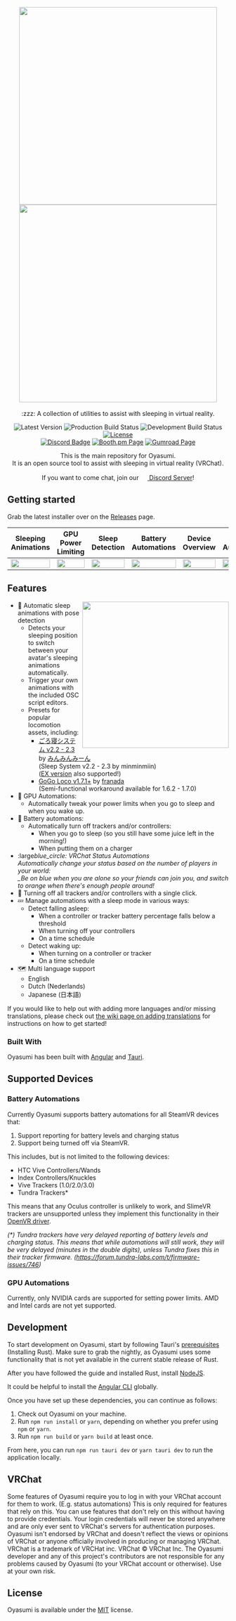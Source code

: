 <p align="center">
    <img src="https://github.com/Raphiiko/Oyasumi/blob/develop/docs/img/logo_light.png?raw=true#gh-light-mode-only" width="450">
    <img src="https://github.com/Raphiiko/Oyasumi/blob/develop/docs/img/logo_dark.png?raw=true#gh-dark-mode-only" width="450">
    <br/>
    <br/>
    :zzz: A collection of utilities to assist with sleeping in virtual reality.
</p>
<p align="center">
    <a><img alt="Latest Version" src="https://img.shields.io/github/v/tag/Raphiiko/Oyasumi?color=informational&label=version&sort=semver"></a>
    <a><img alt="Production Build Status" src="https://github.com/Raphiiko/Oyasumi/actions/workflows/build-release.yml/badge.svg"/></a>
    <a><img alt="Development Build Status" src="https://github.com/Raphiiko/Oyasumi/actions/workflows/build-development.yml/badge.svg"/></a>
    <a href="https://github.com/Raphiiko/Oyasumi/blob/develop/LICENSE"><img alt="License" src="https://img.shields.io/github/license/Raphiiko/Oyasumi"></a>
    <br>
    <a href="[https://raphiiko.booth.pm](https://discord.gg/7MqdPJhYxC)"><img alt="Discord Badge" src="https://img.shields.io/discord/1023672078672609382?color=5865f2&label=Discord&logo=discord&logoColor=https%3A%2F%2Fshields.io%2Fcategory%2Fother"/></a>
    <a href="https://raphiiko.booth.pm/items/4216880"><img alt="Booth.pm Page" src="https://img.shields.io/badge/Store-BOOTH.PM-red"/></a>
    <a href="https://raphiiko.gumroad.com/l/oyasumi?layout=profile"><img alt="Gumroad Page" src="https://img.shields.io/badge/Store-Gumroad-important"/></a>
</p>

<p align="center">
  This is the main repository for Oyasumi.<br>It is an open source tool to assist with sleeping in virtual reality (VRChat).
</p>

<p align="center">
  If you want to come chat, join our <a href="https://discord.gg/7MqdPJhYxC"><img src="https://user-images.githubusercontent.com/111654848/192362041-f09cc066-a964-446f-aa2c-fa7a7a31ec05.png" width="16" style="fill: white" /> Discord Server</a>!
</p>

## Getting started

Grab the latest installer over on the [Releases](https://github.com/Raphiiko/Oyasumi/releases) page.

|Sleeping Animations                                                                                                              |GPU Power Limiting                                                                                                           |Sleep Detection                                                                                                             |Battery Automations                                                                                                             |Device Overview                                                                                                      |Status Automations                                                                                                           |
|-------------------------------------------------------------------------------------------------------------------------------- |---------------------------------------------------------------------------------------------------------------------------- |----------------------------------------------------------------------------------------------------------------------------|--------------------------------------------------------------------------------------------------------------------------------|---------------------------------------------------------------------------------------------------------------------|-------------------------------------------------------------------------------------------------------------------------------|
|<img src="https://github.com/Raphiiko/Oyasumi/raw/develop/docs/img/screenshot_sleeping_animations.png" width="100%" crossorigin> |<img src="https://github.com/Raphiiko/Oyasumi/raw/develop/docs/img/screenshot_gpu_automations.png" width="100%" crossorigin> |<img src="https://github.com/Raphiiko/Oyasumi/raw/develop/docs/img/screenshot_sleep_detection.png" width="100%" crossorigin>|<img src="https://github.com/Raphiiko/Oyasumi/raw/develop/docs/img/screenshot_battery_automations.png" width="100%" crossorigin>|<img src="https://github.com/Raphiiko/Oyasumi/raw/develop/docs/img/screenshot_overview.png" width="100%" crossorigin>|<img src="https://github.com/Raphiiko/Oyasumi/raw/develop/docs/img/screenshot_status_automations.png" width="100%" crossorigin>|

## Features

<img align="right" src="https://github.com/Raphiiko/Oyasumi/raw/develop/docs/img/sleeping_pose.gif" height="333">

- :dizzy: Automatic sleep animations with pose detection
  - Detects your sleeping position to switch between your avatar's sleeping animations automatically.
  - Trigger your own animations with the included OSC script editors.
  - Presets for popular locomotion assets, including:
    - [ごろ寝システム v2.2 - 2.3](https://minminmart.booth.pm/items/2886739) by [みんみんみーん](https://twitter.com/minminmeeean)
      <br>(Sleep System v2.2 - 2.3 by minminmiin)
      <br>([EX version](https://booth.pm/en/items/4233545) also supported!)
    - [GoGo Loco v1.7.1+](https://booth.pm/en/items/3290806) by [franada](https://twitter.com/franada)
      <br>(Semi-functional workaround available for 1.6.2 - 1.7.0)
- :electric_plug: GPU Automations:
  - Automatically tweak your power limits when you go to sleep and when you wake up.
- :battery: Battery automations:
  - Automatically turn off trackers and/or controllers:
    - When you go to sleep (so you still have some juice left in the morning!)
    - When putting them on a charger
- :large*blue_circle: VRChat Status Automations
  <br>Automatically change your status based on the number of players in your world:
  <br>\_Be on blue when you are alone so your friends can join you, and switch to orange when there's enough people around!*
- :wrench: Turning off all trackers and/or controllers with a single click.
- :zzz: Manage automations with a sleep mode in various ways:
  - Detect falling asleep:
    - When a controller or tracker battery percentage falls below a threshold
    - When turning off your controllers
    - On a time schedule
  - Detect waking up:
    - When turning on a controller or tracker
    - On a time schedule
- 🗺️ Multi language support
  - English
  - Dutch (Nederlands)
  - Japanese (日本語)

If you would like to help out with adding more languages and/or missing translations, please check out [the wiki page on adding translations](https://github.com/Raphiiko/Oyasumi/wiki/Adding-Translations) for instructions on how to get started!

### Built With

Oyasumi has been built with [Angular](https://angular.io/) and [Tauri](https://tauri.app/).

## Supported Devices

### Battery Automations

Currently Oyasumi supports battery automations for all SteamVR devices that:

1. Support reporting for battery levels and charging status
2. Support being turned off via SteamVR.

This includes, but is not limited to the following devices:

- HTC Vive Controllers/Wands
- Index Controllers/Knuckles
- Vive Trackers (1.0/2.0/3.0)
- Tundra Trackers\*

This means that any Oculus controller is unlikely to work, and SlimeVR trackers are unsupported unless they implement this functionality in their [OpenVR driver](https://github.com/SlimeVR/SlimeVR-OpenVR-Driver).

_(\*) Tundra trackers have very delayed reporting of battery levels and charging status. This means that while automations will still work, they will be very delayed (minutes in the double digits), unless Tundra fixes this in their tracker firmware. (https://forum.tundra-labs.com/t/firmware-issues/746)_

### GPU Automations

Currently, only NVIDIA cards are supported for setting power limits. AMD and Intel cards are not yet supported.

## Development

To start development on Oyasumi, start by following Tauri's [prerequisites](https://tauri.app/v1/guides/getting-started/prerequisites) (Installing Rust).
Make sure to grab the nightly, as Oyasumi uses some functionality that is not yet available in the current stable release of Rust.

After you have followed the guide and installed Rust, install [NodeJS](https://nodejs.org/en/download/).

It could be helpful to install the [Angular CLI](https://angular.io/cli) globally.

Once you have set up these dependencies, you can continue as follows:

1. Check out Oyasumi on your machine.
2. Run `npm run install` or `yarn`, depending on whether you prefer using `npm` or `yarn`.
3. Run `npm run build` or `yarn build` at least once.

From here, you can run `npm run tauri dev` or `yarn tauri dev` to run the application locally.

## VRChat

Some features of Oyasumi require you to log in with your VRChat account for them to work. (E.g. status automations)
This is only required for features that rely on this. You can use features that don't rely on this without having to provide credentials. 
Your login credentials will never be stored anywhere and are only ever sent to VRChat's servers for authentication purposes. 
Oyasumi isn't endorsed by VRChat and doesn't reflect the views or opinions of VRChat or anyone officially involved in producing or managing VRChat. VRChat is a trademark of VRCHat inc. VRChat © VRChat Inc.
The Oyasumi developer and any of this project's contributors are not responsible for any problems caused by Oyasumi (to your VRChat account or otherwise). Use at your own risk.

## License

Oyasumi is available under the [MIT](https://github.com/Raphiiko/Oyasumi/blob/develop/LICENSE.md) license.

